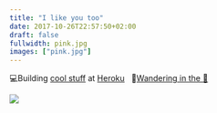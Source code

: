 ```yaml
---
title: "I like you too"
date: 2017-10-26T22:57:50+02:00
draft: false
fullwidth: pink.jpg
images: ["pink.jpg"]
---
```

💻Building [cool stuff](https://chatops.heroku.com) at [Heroku](https://heroku.com)  
📸[Wandering in the 🌲](https://www.vadrouilles.co)

![](pink.jpg)
